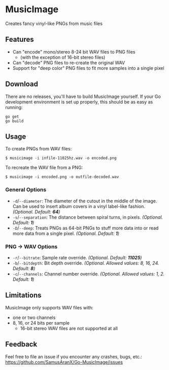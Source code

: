 # MusicImage

Creates fancy vinyl-like PNGs from music files

## Features
* Can "encode" mono/stereo 8-24 bit WAV files to PNG files
	* (with the exception of 16-bit stereo files)
* Can "decode" PNG files to re-create the original WAV
* Support for "deep color" PNG files to fit more samples into a single pixel

## Download
There are no releases, you'll have to build MusicImage yourself. If your Go development environment is set up properly, this should be as easy as running:

```
go get
go build
```

## Usage

To create PNGs from WAV files:

```
$ musicimage -i infile-11025hz.wav -o encoded.png
```

To recreate the WAV file from a PNG:

```
$ musicimage -i encoded.png -o outfile-decoded.wav
```

### General Options

* `-d`/`--diameter`: The diameter of the cutout in the middle of the image. Can be used to insert album covers in a vinyl label-like fashion. *(Optional. Default: **64**)*
* `-s`/`--separation`: The distance between spiral turns, in pixels. *(Optional. Default: **1**)*
* `-D`/`--deep`: Treats PNGs as 64-bit PNGs to stuff more data into or read more data from a single pixel. *(Optional. Default: **1**)*

### PNG → WAV Options

* `-r`/`--bitrate`: Sample rate override. *(Optional. Default: **11025**)*
* `-b`/`--bitdepth`: Bit depth override. *(Optional. Allowed values: 8, 16, 24. Default: **8**)*
* `-c`/`--channels`: Channel number override. *(Optional. Allowed values: 1, 2. Default: **1**)*

## Limitations

MusicImage only supports WAV files with:

* one or two channels
* 8, 16, or 24 bits per sample
	* 16-bit stereo WAV files are not supported at all

## Feedback

Feel free to file an issue if you encounter any crashes, bugs, etc.: https://github.com/SamusAranX/Go-MusicImage/issues